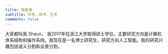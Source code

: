 ```yaml
---
title: 我是谁
subtitle: 学术、技术、艺术
comments: false
---
```


大家都叫我 Shaun， 我2017年在浙江大学取得硕士学位，主要研究方向是计算机体系结构和操作系统。我现在是一名博士研究生，研究方向人工智能。我的研究兴趣包括语义分割和全景分割。


